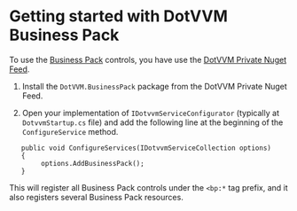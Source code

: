 # Getting started with DotVVM Business Pack

To use the [Business Pack](/landing/business-pack) controls, you have use the [DotVVM Private Nuget Feed](/docs/tutorials/commercial-dotvvm-private-nuget-feed/{branch}).

1. Install the `DotVVM.BusinessPack` package from the DotVVM Private Nuget Feed.

2. Open your implementation of `IDotvvmServiceConfigurator` (typically at `DotvvmStartup.cs` file) and add the following line at the beginning of the `ConfigureService` method.

```CSHARP
   public void ConfigureServices(IDotvvmServiceCollection options)
   {
        options.AddBusinessPack();
   }
``` 

This will register all Business Pack controls under the `<bp:*` tag prefix, and it also registers several Business Pack resources. 
